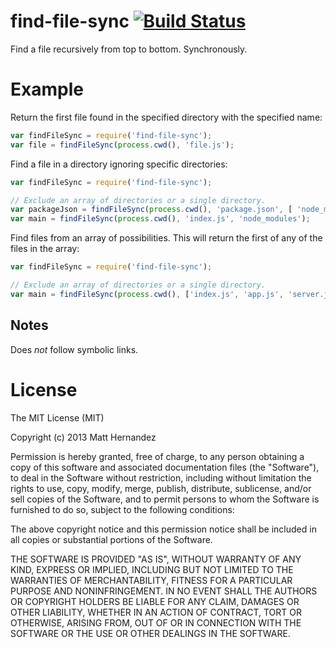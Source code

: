 find-file-sync [![Build Status](https://travis-ci.org/fiveisprime/find-file-sync.svg?branch=master)](https://travis-ci.org/fiveisprime/find-file-sync)
==============

Find a file recursively from top to bottom. Synchronously.

# Example

Return the first file found in the specified directory with the specified name:

``` js
var findFileSync = require('find-file-sync');
var file = findFileSync(process.cwd(), 'file.js');
```

Find a file in a directory ignoring specific directories:

``` js
var findFileSync = require('find-file-sync');

// Exclude an array of directories or a single directory.
var packageJson = findFileSync(process.cwd(), 'package.json', [ 'node_modules', '.git' ]);
var main = findFileSync(process.cwd(), 'index.js', 'node_modules');
```

Find files from an array of possibilities. This will return the first of any of
the files in the array:

``` js
var findFileSync = require('find-file-sync');

// Exclude an array of directories or a single directory.
var main = findFileSync(process.cwd(), ['index.js', 'app.js', 'server.js'], [ 'node_modules', '.git' ]);
```

## Notes

Does _not_ follow symbolic links.

# License

The MIT License (MIT)

Copyright (c) 2013 Matt Hernandez

Permission is hereby granted, free of charge, to any person obtaining a copy of
this software and associated documentation files (the "Software"), to deal in
the Software without restriction, including without limitation the rights to
use, copy, modify, merge, publish, distribute, sublicense, and/or sell copies of
the Software, and to permit persons to whom the Software is furnished to do so,
subject to the following conditions:

The above copyright notice and this permission notice shall be included in all
copies or substantial portions of the Software.

THE SOFTWARE IS PROVIDED "AS IS", WITHOUT WARRANTY OF ANY KIND, EXPRESS OR
IMPLIED, INCLUDING BUT NOT LIMITED TO THE WARRANTIES OF MERCHANTABILITY, FITNESS
FOR A PARTICULAR PURPOSE AND NONINFRINGEMENT. IN NO EVENT SHALL THE AUTHORS OR
COPYRIGHT HOLDERS BE LIABLE FOR ANY CLAIM, DAMAGES OR OTHER LIABILITY, WHETHER
IN AN ACTION OF CONTRACT, TORT OR OTHERWISE, ARISING FROM, OUT OF OR IN
CONNECTION WITH THE SOFTWARE OR THE USE OR OTHER DEALINGS IN THE SOFTWARE.
